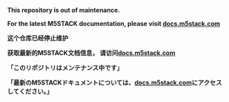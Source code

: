 **This repository is out of maintenance.**

**For the latest M5STACK documentation, please visit [docs.m5stack.com](docs.m5stack.com)**

**这个仓库已经停止维护**

**获取最新的M5STACK文档信息， 请访问[docs.m5stack.com](docs.m5stack.com)**

**「このリポジトリはメンテナンス中です」**

**「最新のM5STACKドキュメントについては、[docs.m5stack.com](docs.m5stack.com)にアクセスしてください。」**